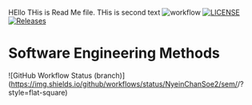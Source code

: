 HEllo THis is Read Me file.
THis is second text
![workflow](https://github.com/NyeinChanSoe2/sem/actions/workflows/main.yml/badge.svg)
[![LICENSE](https://img.shields.io/github/license/NyeinChanSoe2/sem.svg?style=flat-square)](https://github.com/NyeinChanSoe2/sem/blob/master/LICENSE)
[![Releases](https://img.shields.io/github/release/NyeinChanSoe2/sem/all.svg?style=flat-square)](https://github.com/NyeinChanSoe2/sem/releases)
# Software Engineering Methods
![GitHub Workflow Status (branch)](https://img.shields.io/github/workflows/status/NyeinChanSoe2/sem/<action name taken from main.yml>/<branch>?style=flat-square)